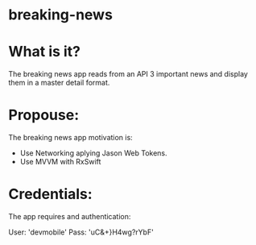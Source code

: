 # breaking-news

# What is it?

The breaking news app reads from an API 3 important news and display
them in a master detail format. 

# Propouse:

The breaking news app motivation is:

* Use Networking aplying Jason Web Tokens.
* Use MVVM with RxSwift

# Credentials:

The app requires and authentication:

User: 'devmobile'
Pass: 'uC&+}H4wg?rYbF'
